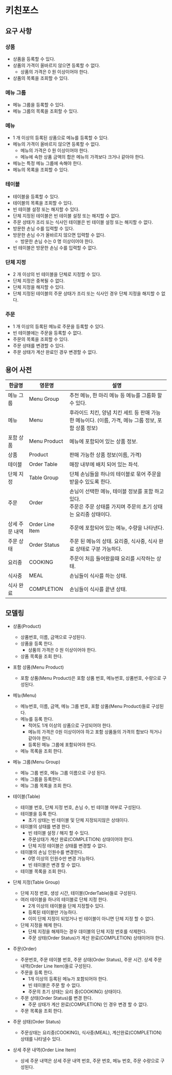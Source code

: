 # 키친포스

## 요구 사항

### 상품

* 상품을 등록할 수 있다.
* 상품의 가격이 올바르지 않으면 등록할 수 없다.
    * 상품의 가격은 0 원 이상이어야 한다.
* 상품의 목록을 조회할 수 있다.

### 메뉴 그룹

* 메뉴 그룹을 등록할 수 있다.
* 메뉴 그룹의 목록을 조회할 수 있다.

### 메뉴

* 1 개 이상의 등록된 상품으로 메뉴를 등록할 수 있다.
* 메뉴의 가격이 올바르지 않으면 등록할 수 없다.
    * 메뉴의 가격은 0 원 이상이어야 한다.
    * 메뉴에 속한 상품 금액의 합은 메뉴의 가격보다 크거나 같아야 한다.
* 메뉴는 특정 메뉴 그룹에 속해야 한다.
* 메뉴의 목록을 조회할 수 있다.

### 테이블

* 테이블을 등록할 수 있다.
* 테이블의 목록을 조회할 수 있다.
* 빈 테이블 설정 또는 해지할 수 있다.
* 단체 지정된 테이블은 빈 테이블 설정 또는 해지할 수 없다.
* 주문 상태가 조리 또는 식사인 테이블은 빈 테이블 설정 또는 해지할 수 없다.
* 방문한 손님 수를 입력할 수 있다.
* 방문한 손님 수가 올바르지 않으면 입력할 수 없다.
    * 방문한 손님 수는 0 명 이상이어야 한다.
* 빈 테이블은 방문한 손님 수를 입력할 수 없다.

### 단체 지정

* 2 개 이상의 빈 테이블을 단체로 지정할 수 있다.
* 단체 지정은 중복될 수 없다.
* 단체 지정을 해지할 수 있다.
* 단체 지정된 테이블의 주문 상태가 조리 또는 식사인 경우 단체 지정을 해지할 수 없다.

### 주문

* 1 개 이상의 등록된 메뉴로 주문을 등록할 수 있다.
* 빈 테이블에는 주문을 등록할 수 없다.
* 주문의 목록을 조회할 수 있다.
* 주문 상태를 변경할 수 있다.
* 주문 상태가 계산 완료인 경우 변경할 수 없다.

## 용어 사전

| 한글명 | 영문명 | 설명 |
| --- | --- | --- |
| 메뉴 그룹 | Menu Group  | 추천 메뉴, 한 마리 메뉴 등 메뉴를 그룹화 할 수 있다. |
| 메뉴 | Menu | 후라이드 치킨, 양념 치킨 세트 등 판매 가능한 메뉴이다. (이름, 가격, 메뉴 그룹 정보, 포함 상품 정보) |
| 포함 상품 | Menu Product | 메뉴에 포함되어 있는 상품 정보. |
| 상품 | Product | 판매 가능한 상품 정보(이름, 가격) |
| 테이블 | Order Table | 매장 내부에 배치 되어 있는 좌석. |
| 단체 지정 | Table Group | 단체 손님들을 하나의 테이블로 묶어 주문을 받을수 있도록 한다. |
| 주문 | Order | 손님이 선택한 메뉴, 테이블 정보를 포함 하고 있다. <br> 주문은 주문 상태를 가지며 주문의 초기 상태는 요리중 상태이다. |
| 상세 주문 내역 | Order Line Item | 주문에 포함되어 있는 메뉴, 수량을 나타낸다. |
| 주문 상태 | Order Status | 주문 된 메뉴의 상태. 요리중, 식사중, 식사 완료 상태로 구분 가능하다. |
| 요리중 | COOKING | 주문이 처음 들어왔을때 요리를 시작하는 상태. |
| 식사중 | MEAL | 손님들이 식사를 하는 상태. |
| 식사 완료 | COMPLETION | 손님들이 식사를 끝낸 상태. |


## 모델링

* 상품(Product)
    * 상품번호, 이름, 금액으로 구성된다.
    * 상품을 등록 한다.
        * 상품의 가격은 0 원 이상이어야 한다.
    * 상품 목록을 조회 한다.
    
* 포함 상품(Menu Product)
    * 포함 상품(Menu Product)은 포함 상품 번호, 메뉴번호, 상품번호, 수량으로 구성된다.
    
* 메뉴(Menu)
    * 메뉴번호, 이름, 금액, 메뉴 그룹 번호, 포함 상품(Menu Product)들로 구성된다.
    * 메뉴를 등록 한다.
        * 적어도 1개 이상의 상품으로 구성되어야 한다.
        * 메뉴의 가격은 0원 이상이어야 하고 포함 상품들의 가격의 합보다 적거나 같아야 한다.
        * 등록된 메뉴 그룹에 포함되어야 한다.
    * 메뉴 목록을 조회 한다.
    
* 메뉴 그룹(Menu Group)
    * 메뉴 그룹 번호, 메뉴 그룹 이름으로 구성 된다.
    * 메뉴 그룹을 등록한다.  
    * 메뉴 그룹 목록을 조회 한다.
    
* 테이블(Table)
    * 테이블 번호, 단체 지정 번호, 손님 수, 빈 테이블 여부로 구성된다.
    * 테이블을 등록 한다.
        * 초기 상태는 빈 테이블 및 단체 지정되지않은 상태이다.
    * 테이블의 상태를 변경 한다.
        * 빈 테이블 설정 / 해지 할 수 있다.
        * 주문상태가 계산 완료(COMPLETION) 상태이어야 한다.
        * 단체 지정 테이블은 상태를 변경할 수 없다.
    * 테이블의 손님 인원수를 변경한다.
        * 0명 이상의 인원수만 변경 가능하다.
        * 빈 테이블은 변경 할 수 없다.
    * 테이블 목록을 조회 한다.
    
* 단체 지정(Table Group)
    * 단체 지정 번호, 생성 시간, 테이블(OrderTable)들로 구성된다.    
    * 여러 테이블을 하나의 테이블로 단체 지정 한다.
        * 2개 이상의 테이블을 단체 지정할수 있다.
        * 등록된 테이블만 가능하다.
        * 이미 단체 지정이 되었거나 빈 테이블이 아니면 단체 지정 할 수 없다. 
    * 단체 지정을 해제 한다.
        * 단체 지정을 해제하는 경우 데이블의 단체 지정 번호를 삭제한다.
        * 주문 상태(Order Status)가 계산 완료(COMPLETION) 상태이어야 한다.
        
* 주문(Order)
    * 주문번호, 주문 테이블 번호, 주문 상태(Order Status), 주문 시간. 상세 주문 내역(Order Line Item)들로 구성된다.
    * 주문을 등록 한다.
        * 1개 이상의 등록된 메뉴가 포함되어야 한다.
        * 빈 테이블은 주문 할 수 없다.
        * 주문의 초기 상태는 요리 중(COOKING) 상태이다.
    * 주문 상태(Order Status)를 변경 한다.
        * 주문 상태가 계산 완료(COMPLETION) 인 경우 변경 할 수 없다.
    * 주문 목록을 조회 한다.

* 주문 상태(Order Status)
    * 주문상태는 요리중(COOKING), 식사중(MEAL), 계산완료(COMPLETION) 상태를 나타낼수 있다.
    
* 상세 주문 내역(Order Line Item)
    * 상세 주문 내역은 상세 주문 내역 번호, 주문 번호, 메뉴 번호, 주문 수량으로 구성된다.
